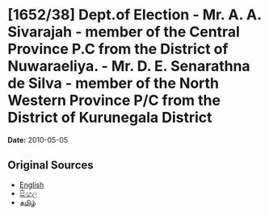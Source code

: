# [1652/38] Dept.of Election - Mr. A. A. Sivarajah - member of the Central Province P.C from the District of Nuwaraeliya. - Mr. D. E. Senarathna de Silva - member of the North Western Province P/C from the District of Kurunegala District

**Date:** 2010-05-05

## Original Sources

- [English](https://documents.gov.lk/view/extra-gazettes/2010/5/1652-38_E.pdf)
- [සිංහල](https://documents.gov.lk/view/extra-gazettes/2010/5/1652-38_S.pdf)
- [தமிழ்](https://documents.gov.lk/view/extra-gazettes/2010/5/1652-38_T.pdf)
